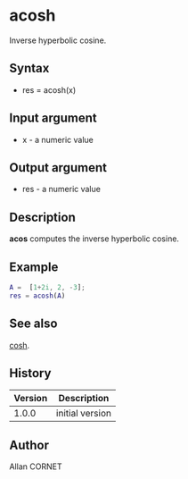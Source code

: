 # acosh

Inverse hyperbolic cosine.

## Syntax

- res = acosh(x)

## Input argument

- x - a numeric value

## Output argument

- res - a numeric value

## Description

<b>acos</b> computes the inverse hyperbolic cosine.

## Example

```matlab
A =  [1+2i, 2, -3];
res = acosh(A)
```

## See also

[cosh](cosh.html).

## History

| Version | Description     |
| ------- | --------------- |
| 1.0.0   | initial version |

## Author

Allan CORNET
